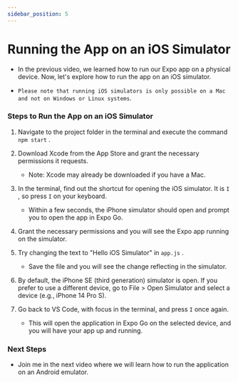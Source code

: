 ```yaml
---
sidebar_position: 5
---
```


# Running the App on an iOS Simulator

- In the previous video, we learned how to run our Expo app on a physical device. Now, let's explore how to run the app on an iOS simulator.

- `Please note that running iOS simulators is only possible on a Mac and not on Windows or Linux systems`.

### Steps to Run the App on an iOS Simulator

1. Navigate to the project folder in the terminal and execute the command `npm start` .

2. Download Xcode from the App Store and grant the necessary permissions it requests.

   - Note: Xcode may already be downloaded if you have a Mac.

3. In the terminal, find out the shortcut for opening the iOS simulator. It is `I` , so press `I` on your keyboard.

   - Within a few seconds, the iPhone simulator should open and prompt you to open the app in Expo Go.

4. Grant the necessary permissions and you will see the Expo app running on the simulator.

5. Try changing the text to "Hello iOS Simulator" in `app.js` .

   - Save the file and you will see the change reflecting in the simulator.

6. By default, the iPhone SE (third generation) simulator is open. If you prefer to use a different device, go to File > Open Simulator and select a device (e.g., iPhone 14 Pro S).

7. Go back to VS Code, with focus in the terminal, and press `I` once again.

   - This will open the application in Expo Go on the selected device, and you will have your app up and running.

### Next Steps

- Join me in the next video where we will learn how to run the application on an Android emulator.
